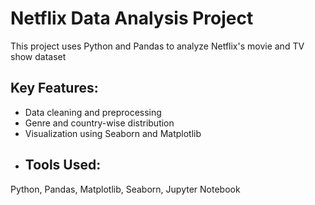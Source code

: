 # Netflix Data Analysis Project
This project uses Python and Pandas to analyze Netflix's movie and TV show dataset
## Key Features:
- Data cleaning and preprocessing
- Genre and country-wise distribution
- Visualization using Seaborn and Matplotlib
- ## Tools Used:
Python, Pandas, Matplotlib, Seaborn, Jupyter Notebook
